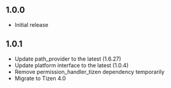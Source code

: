 ## 1.0.0

* Initial release

## 1.0.1

* Update path_provider to the latest (1.6.27)
* Update platform interface to the latest (1.0.4)
* Remove permission_handler_tizen dependency temporarily
* Migrate to Tizen 4.0

